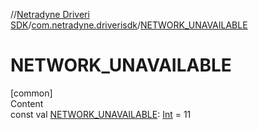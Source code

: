 //[Netradyne Driveri SDK](../index.md)/[com.netradyne.driverisdk](index.md)/[NETWORK_UNAVAILABLE](-n-e-t-w-o-r-k_-u-n-a-v-a-i-l-a-b-l-e.md)



# NETWORK_UNAVAILABLE  
[common]  
Content  
const val [NETWORK_UNAVAILABLE](-n-e-t-w-o-r-k_-u-n-a-v-a-i-l-a-b-l-e.md): [Int](https://kotlinlang.org/api/latest/jvm/stdlib/kotlin/-int/index.html) = 11  



